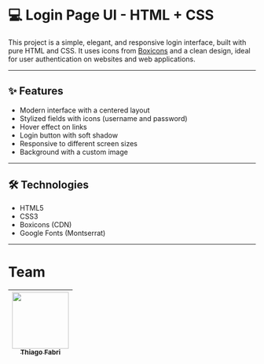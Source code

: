 # 💻 Login Page UI - HTML + CSS

 This project is a simple, elegant, and responsive login interface, built with pure HTML and CSS. It uses icons from [Boxicons](https://boxicons.com/) and a clean design, ideal for user authentication on websites and web applications.
 
---

## ✨ Features

- Modern interface with a centered layout
- Stylized fields with icons (username and password)
- Hover effect on links
- Login button with soft shadow
- Responsive to different screen sizes
- Background with a custom image

---

## 🛠️ Technologies

- HTML5
- CSS3
- Boxicons (CDN)
- Google Fonts (Montserrat)

---

# Team

| [<img loading="lazy" src="https://avatars.githubusercontent.com/u/222240928?v=4" width="115"><br><sub>Thiago Fabri</sub>](https://github.com/TllFabri) |
| :---: |


